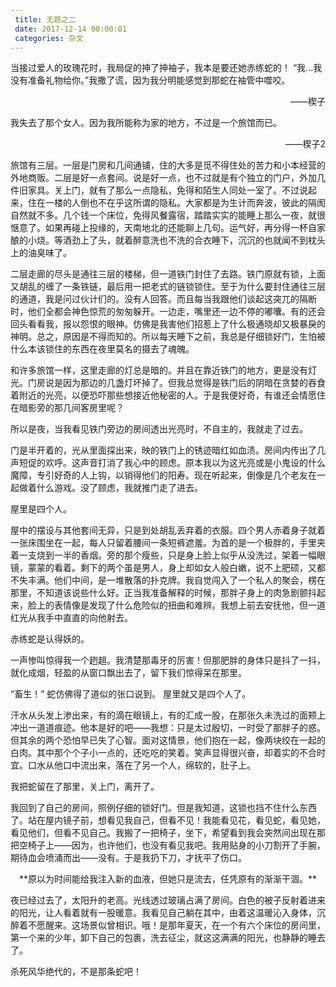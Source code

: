 ```yaml
---
 title: 无题之二
 date: 2017-12-14 00:00:01
 categories: 杂文
---
```


当接过爱人的玫瑰花时，我局促的抻了抻袖子，我本是要还她赤练蛇的！
“我...我没有准备礼物给你。”我撒了谎，因为我分明能感觉到那蛇在袖管中噬咬。
<p align="right">——楔子</p>
我失去了那个女人。因为我所能称为家的地方，不过是一个旅馆而已。
<p align="right">——楔子2</p>

旅馆有三层。一层是门房和几间通铺，住的大多是觅不得住处的苦力和小本经营的外地商贩。二层是好一点套间。说是好一点，也不过就是有个独立的门户，外加几件旧家具。关上门，就有了那么一点隐私，免得和陌生人同处一室了。不过说起来，住在一楼的人倒也不在乎这所谓的隐私。大家都是为生计而奔波，彼此的隔阂自然就不多。几个钱一个床位，免得风餐露宿，踏踏实实的能睡上那么一夜，就很惬意了。如果再碰上投缘的，天南地北的还能聊上几句。运气好，再分得一杯自家酿的小烧。等酒劲上了头，就着醉意洗也不洗的合衣睡下，沉沉的也就闻不到枕头上的油臭味了。

二层走廊的尽头是通往三层的楼梯，但一道铁门封住了去路。铁门原就有锁，上面又胡乱的缠了一条铁链，最后用一把老式的链锁锁住。至于为什么要封住通往三层的通道，我是问过伙计们的。没有人回答。而且每当我跟他们谈起这突兀的隔断时，他们全都会神色惊荒的匆匆躲开。一边走，嘴里还一边不停的嘟囔。有的还会回头看看我，报以怨恨的眼神。仿佛是我害他们招惹上了什么极通晓却又极暴戾的神明。总之，原因是不得而知的。所以每天睡下之前，我总是仔细锁好门，生怕被什么本该锁住的东西在夜里莫名的摄去了魂魄。

和许多旅馆一样，这里走廊的灯总是暗的。并且在靠近铁门的地方，更是没有灯光。门房说是因为那边的几盏灯坏掉了。但我总觉得是铁门后的阴暗在贪婪的吞食着附近的光亮，以便恐吓那些想接近他秘密的人。于是我便好奇，有谁还会情愿住在暗影旁的那几间客房里呢？

所以是夜，当我看见铁门旁边的房间透出光亮时，不自主的，我就走了过去。

门是半开着的，光从里面探出来，映的铁门上的锈迹暗红如血渍。房间内传出了几声短促的欢呼。这声音打消了我心中的顾虑。原本我以为这光亮或是小鬼设的什么魔障，专引好奇的人上钩，以销得他们的阳寿。现在听起来，倒像是几个老友在一起做着什么游戏。没了顾虑，我就推门走了进去。

屋里是四个人。

屋中的摆设与其他套间无异，只是到处胡乱丢弃着的衣服。四个男人赤着身子就着一张床围坐在一起，每人只留着腰间一条短裤遮羞。为首的是一个极胖的，手里夹着一支烧到一半的香烟。旁的那个瘦些，只是身上脸上似乎从没洗过，架着一幅眼镜，蒙蒙的看着。剩下的两个虽是男人，身上却如女人般白嫩，说不上肥硕，又都不失丰满。他们中间，是一堆散落的扑克牌。我自觉闯入了一个私人的聚会，楞在那里，不知道该说些什么好。正当我准备解释的时候，那胖子身上的肉急剧颤抖起来，脸上的表情像是发现了什么危险似的扭曲和难辨。我想上前去安抚他，但一道红光从我手中直直的向他射去。

赤练蛇是认得妖的。

一声惨叫惊得我一个趔趄。我清楚那毒牙的厉害！但那肥胖的身体只是抖了一抖，就化成烟，轻盈的从窗口飘出去了，留下我们惊得呆在那里。

“畜生！” 蛇仿佛得了道似的张口说到。
屋里就又是四个人了。

汗水从头发上渗出来，有的滴在眼镜上，有的汇成一股，在那张久未洗过的面颊上冲出一道道痕迹。他本是好的吧——我想：只是太过殷切，一时受了那胖子的惑。但其余的两个恐怕早已失了心智。面对这情景，他们抱在一起，像两块绞在一起的白肉。其中那个个子小一点的，还吃吃的笑着。笑声显得很兴奋，却着实的不合时宜。口水从他口中流出来，落在了另一个人，绵软的，肚子上。

我把蛇留在了那里，关上门，离开了。

我回到了自己的房间，照例仔细的锁好门。但是我知道，这锁也挡不住什么东西了。站在屋内镜子前，想看见我自己，但看不见！我能看见花，看见蛇，看见她，看见他们，但看不见自己。我搬了一把椅子，坐下，希望看到我会突然间出现在那把空椅子上——因为，也许他们，也没有看见我吧。我用贴身的小刀割开了手腕，期待血会喷涌而出——没有。于是我扔下刀，才抚平了伤口。

<p align="center">**原以为时间能给我注入新的血液，但她只是流去，任凭原有的渐渐干涸。**</p>

夜已经过去了，太阳升的老高。光线透过玻璃占满了房间。白色的被子反射着进来的阳光，让人看着就有一股暖意。我看见自己躺在其中，由着这温暖沁入身体，沉醉着不愿醒来。这场景似曾相识。哦！是那年夏天，在一个有六个床位的房间里，第一个来的少年，卸下自己的包裹，洗去征尘，就这这满满的阳光，也静静的睡去了。

杀死风华绝代的，不是那条蛇吧！
